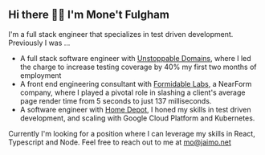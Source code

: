## Hi there 👋🏿 I'm Mone't Fulgham

<!--
**jmfulgham/jmfulgham** is a ✨ _special_ ✨ repository because its `README.md` (this file) appears on your GitHub profile.

Here are some ideas to get you started:

- 🔭 I’m currently working on ...
- 🌱 I’m currently learning ...
- 👯 I’m looking to collaborate on ...
- 🤔 I’m looking for help with ...
- 💬 Ask me about ...
- 📫 How to reach me: ...
- 😄 Pronouns: ...
- ⚡ Fun fact: ...
-->
I'm a full stack engineer that specializes in test driven development.
Previously I was ...
 * A full stack software engineer with [Unstoppable Domains](https://github.com/unstoppabledomains), where I led the charge to increase testing coverage by 40% my first two months of employment
 * A front end engineering consultant with [Formidable Labs](https://github.com/formidablelabs), a NearForm company, where I played a pivotal role in slashing a client's average page render time from 5 seconds to just 137 milliseconds. 
 * A software engineer with [Home Depot](https://github.com/homedepot), I honed my skills in test driven development, and scaling with Google Cloud Platform and Kubernetes.

Currently I'm looking for a position where I can leverage my skills in React, Typescript and Node. Feel free to reach out to me at [mo@jaimo.net](mailto:mo@jaimo.net)
